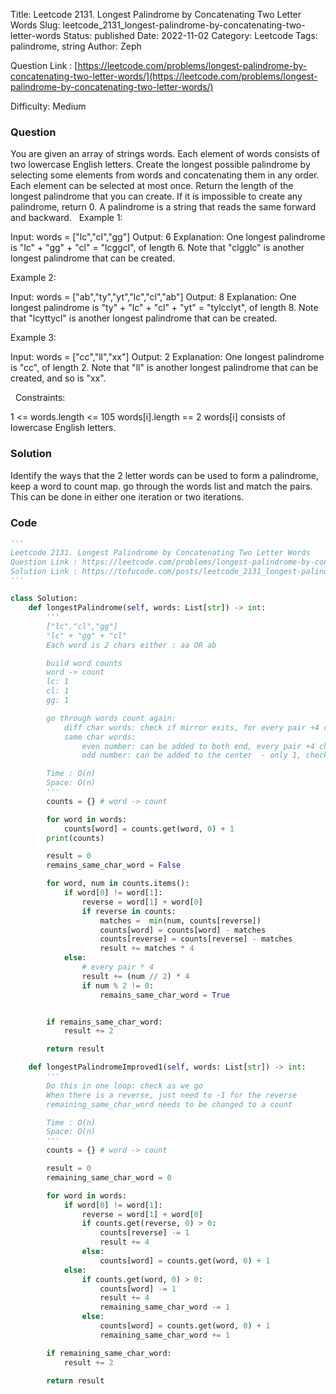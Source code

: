 Title: Leetcode 2131. Longest Palindrome by Concatenating Two Letter Words
Slug: leetcode_2131_longest-palindrome-by-concatenating-two-letter-words
Status: published
Date: 2022-11-02
Category: Leetcode
Tags: palindrome, string
Author: Zeph

Question Link : [https://leetcode.com/problems/longest-palindrome-by-concatenating-two-letter-words/](https://leetcode.com/problems/longest-palindrome-by-concatenating-two-letter-words/)

Difficulty: Medium

### Question
You are given an array of strings words. Each element of words consists of two lowercase English letters.
Create the longest possible palindrome by selecting some elements from words and concatenating them in any order. Each element can be selected at most once.
Return the length of the longest palindrome that you can create. If it is impossible to create any palindrome, return 0.
A palindrome is a string that reads the same forward and backward.
 
Example 1:

Input: words = ["lc","cl","gg"]
Output: 6
Explanation: One longest palindrome is "lc" + "gg" + "cl" = "lcggcl", of length 6.
Note that "clgglc" is another longest palindrome that can be created.

Example 2:

Input: words = ["ab","ty","yt","lc","cl","ab"]
Output: 8
Explanation: One longest palindrome is "ty" + "lc" + "cl" + "yt" = "tylcclyt", of length 8.
Note that "lcyttycl" is another longest palindrome that can be created.

Example 3:

Input: words = ["cc","ll","xx"]
Output: 2
Explanation: One longest palindrome is "cc", of length 2.
Note that "ll" is another longest palindrome that can be created, and so is "xx".

 
Constraints:

1 <= words.length <= 105
words[i].length == 2
words[i] consists of lowercase English letters.

### Solution

Identify the ways that the 2 letter words can be used to form a palindrome, keep a word to count map. go through the words list and match the pairs. This can be done in either one iteration or two iterations.

### Code
```python
'''
Leetcode 2131. Longest Palindrome by Concatenating Two Letter Words
Question Link : https://leetcode.com/problems/longest-palindrome-by-concatenating-two-letter-words/
Solution Link : https://tofucode.com/posts/leetcode_2131_longest-palindrome-by-concatenating-two-letter-words.html
'''

class Solution:
    def longestPalindrome(self, words: List[str]) -> int:
        '''
        ["lc","cl","gg"]
        "lc" + "gg" + "cl"
        Each word is 2 chars either : aa OR ab

        build word counts
        word -> count
        lc: 1
        cl: 1
        gg: 1

        go through words count again:
            diff char words: check if mirror exits, for every pair +4 char
            same char words:
                even number: can be added to both end, every pair +4 char
                odd number: can be added to the center  - only 1, check at very end

        Time : O(n)
        Space: O(n)
        '''
        counts = {} # word -> count

        for word in words:
            counts[word] = counts.get(word, 0) + 1
        print(counts)

        result = 0
        remains_same_char_word = False

        for word, num in counts.items():
            if word[0] != word[1]:
                reverse = word[1] + word[0]
                if reverse in counts:
                    matches =  min(num, counts[reverse])
                    counts[word] = counts[word] - matches
                    counts[reverse] = counts[reverse] - matches
                    result += matches * 4
            else:
                # every pair * 4
                result += (num // 2) * 4
                if num % 2 != 0:
                    remains_same_char_word = True


        if remains_same_char_word:
            result += 2

        return result

    def longestPalindromeImproved1(self, words: List[str]) -> int:
        '''
        Do this in one loop: check as we go
        When there is a reverse, just need to -1 for the reverse
        remaining_same_char_word needs to be changed to a count

        Time : O(n)
        Space: O(n)
        '''
        counts = {} # word -> count

        result = 0
        remaining_same_char_word = 0

        for word in words:
            if word[0] != word[1]:
                reverse = word[1] + word[0]
                if counts.get(reverse, 0) > 0:
                    counts[reverse] -= 1
                    result += 4
                else:
                    counts[word] = counts.get(word, 0) + 1
            else:
                if counts.get(word, 0) > 0:
                    counts[word] -= 1
                    result += 4
                    remaining_same_char_word -= 1
                else:
                    counts[word] = counts.get(word, 0) + 1
                    remaining_same_char_word += 1

        if remaining_same_char_word:
            result += 2

        return result


```

